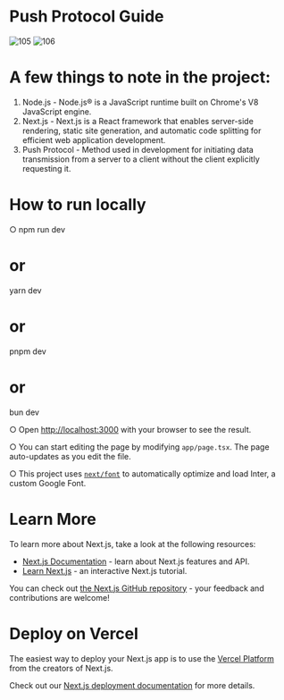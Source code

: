 # Push Protocol Guide

![105](https://github.com/HimanshuKumarSahu/Push-Protocol-Guide/assets/125769379/8b217213-402b-41c6-a6b4-4394a54bc7cf)
![106](https://github.com/HimanshuKumarSahu/Push-Protocol-Guide/assets/125769379/4eadf45b-d504-479c-aa54-e3179cebf584)

# A few things to note in the project:

1. Node.js - Node.js® is a JavaScript runtime built on Chrome's V8 JavaScript engine.
2. Next.js - Next.js is a React framework that enables server-side rendering, static site generation, and automatic code splitting for efficient web application development.
3. Push Protocol - Method used in development for initiating data transmission from a server to a client without the client explicitly requesting it. 

# How to run locally 
○ npm run dev
# or
yarn dev
# or
pnpm dev
# or
bun dev

○ Open [http://localhost:3000](http://localhost:3000) with your browser to see the result.

○ You can start editing the page by modifying `app/page.tsx`. The page auto-updates as you edit the file.

○ This project uses [`next/font`](https://nextjs.org/docs/basic-features/font-optimization) to automatically optimize and load Inter, a custom Google Font.

# Learn More

To learn more about Next.js, take a look at the following resources:

- [Next.js Documentation](https://nextjs.org/docs) - learn about Next.js features and API.
- [Learn Next.js](https://nextjs.org/learn) - an interactive Next.js tutorial.

You can check out [the Next.js GitHub repository](https://github.com/vercel/next.js/) - your feedback and contributions are welcome!

# Deploy on Vercel
The easiest way to deploy your Next.js app is to use the [Vercel Platform](https://vercel.com/new?utm_medium=default-template&filter=next.js&utm_source=create-next-app&utm_campaign=create-next-app-readme) from the creators of Next.js.

Check out our [Next.js deployment documentation](https://nextjs.org/docs/deployment) for more details.

